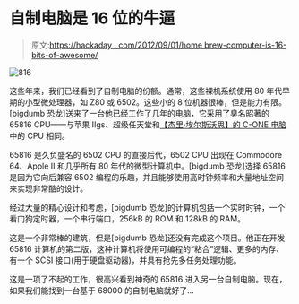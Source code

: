 # 自制电脑是 16 位的牛逼

> 原文:[https://hackaday . com/2012/09/01/home brew-computer-is-16-bits-of-awesome/](https://hackaday.com/2012/09/01/homebrew-computer-is-16-bits-of-awesome/)

![](../Images/4a48ff4842d821013e249a4cfd119ec4.png "816")

这些年来，我们已经看到了自制电脑的份额。通常，这些裸机系统使用 80 年代早期的小型微处理器，如 Z80 或 6502。这些小的 8 位机器很棒，但是能力有限。[bigdumb 恐龙]送来了一台他已经工作了几年的电脑，它采用了臭名昭著的 65816 CPU——与苹果 IIgs、超级任天堂和[【杰里·埃尔斯沃思】的 C-ONE 电脑](http://c64upgra.de/c-one/)中的 CPU 相同。

65816 是久负盛名的 6502 CPU 的直接后代，6502 CPU 出现在 Commodore 64、Apple II 和几乎所有 80 年代的微型计算机中。[bigdumb 恐龙]选择 65816 是因为它向后兼容 6502 编程的乐趣，并且能够使用高时钟频率和大量地址空间来实现非常酷的设计。

经过大量的精心设计和考虑，[bigdumb 恐龙]的计算机包括一个实时时钟，一个看门狗定时器，一个串行端口，256kB 的 ROM 和 128kB 的 RAM。

这是一个非常棒的建筑，但是[bigdumb 恐龙]还没有完成这个项目。他正在开发 65816 计算机的第二版，这种计算机将使用可编程的“粘合”逻辑、更多的内存、有一个 SCSI 接口(用于硬盘驱动器)，并具有抢先多任务处理功能。

这是一项了不起的工作，很高兴看到神奇的 65816 进入另一台自制电脑。现在，如果我们能找到一台基于 68000 的自制电脑就好了…